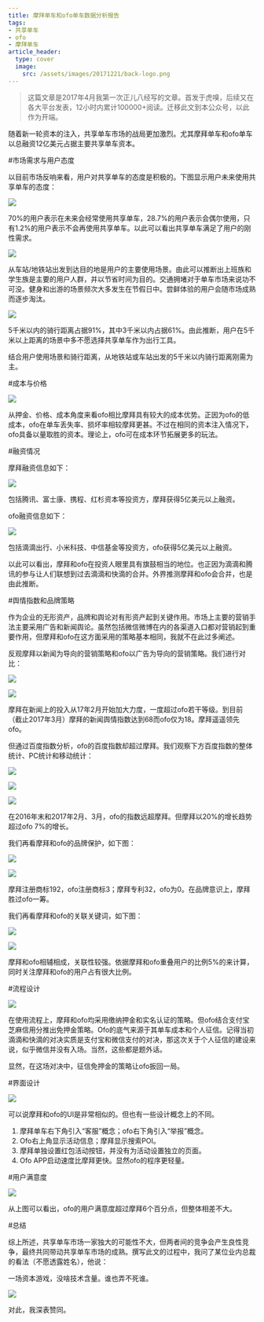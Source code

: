 ```yaml
---
title: 摩拜单车和ofo单车数据分析报告
tags:
- 共享单车
- ofo
- 摩拜单车
article_header:
  type: cover
  image:
    src: /assets/images/20171221/back-logo.png
---
```

> 这篇文章是2017年4月我第一次正儿八经写的文章。首发于虎嗅，后续又在各大平台发表，12小时内累计100000+阅读。迁移此文到本公众号，以此作为开端。



随着新一轮资本的注入，共享单车市场的战局更加激烈。尤其摩拜单车和ofo单车以总融资12亿美元占据主要共享单车资本。




#市场需求与用户态度


以目前市场反响来看，用户对共享单车的态度是积极的。下图显示用户未来使用共享单车的态度：

![](../assets/images/20171221/1.png)

70%的用户表示在未来会经常使用共享单车，28.7%的用户表示会偶尔使用，只有1.2%的用户表示不会再使用共享单车。以此可以看出共享单车满足了用户的刚性需求。

![](../assets/images/20171221/2.webp)

从车站/地铁站出发到达目的地是用户的主要使用场景。由此可以推断出上班族和学生族是主要的用户人群，并以节省时间为目的。交通拥堵对于单车市场来说功不可没。健身和出游的场景频次大多发生在节假日中。尝鲜体验的用户会随市场成熟而逐步淘汰。

![](../assets/images/20171221/3.webp)

5千米以内的骑行距离占据91%，其中3千米以内占据61%。由此推断，用户在5千米以上距离的场景中多不愿选择共享单车作为出行工具。

结合用户使用场景和骑行距离，从地铁站或车站出发的5千米以内骑行距离刚需为主。

#成本与价格

![](../assets/images/20171221/4.webp)

从押金、价格、成本角度来看ofo相比摩拜具有较大的成本优势。正因为ofo的低成本，ofo在单车丢失率、损坏率相较摩拜更甚。不过在相同的资本注入情况下，ofo具备以量取胜的资本。理论上，ofo可在成本环节拓展更多的玩法。

#融资情况


摩拜融资信息如下：

![](../assets/images/20171221/5.webp)

包括腾讯、富士康、携程、红杉资本等投资方，摩拜获得5亿美元以上融资。


ofo融资信息如下：

![](../assets/images/20171221/6.webp)


包括滴滴出行、小米科技、中信基金等投资方，ofo获得5亿美元以上融资。

以此可以看出，摩拜和ofo在投资人眼里具有旗鼓相当的地位。也正因为滴滴和腾讯的参与让人们联想到过去滴滴和快滴的合并。外界推测摩拜和ofo会合并，也是由此推断。

#舆情指数和品牌策略


作为企业的无形资产，品牌和舆论对有形资产起到关键作用。市场上主要的营销手法主要采用广告和新闻舆论。虽然包括微信微博在内的各渠道入口都对营销起到重要作用，但摩拜和ofo在这方面采用的策略基本相同，我就不在此过多阐述。

反观摩拜以新闻为导向的营销策略和ofo以广告为导向的营销策略。我们进行对比：

![](../assets/images/20171221/7.webp)

![](../assets/images/20171221/19.webp)

摩拜在新闻上的投入从17年2月开始加大力度，一度超过ofo若干等级。到目前（截止2017年3月）摩拜的新闻舆情指数达到68而ofo仅为18。摩拜遥遥领先ofo。

但通过百度指数分析，ofo的百度指数却超过摩拜。我们观察下方百度指数的整体统计、PC统计和移动统计：

![](../assets/images/20171221/8.webp)

![](../assets/images/20171221/9.webp)

![](../assets/images/20171221/10.webp)



在2016年末和2017年2月、3月，ofo的指数远超摩拜。但摩拜以20%的增长趋势超过ofo 7%的增长。

我们再看摩拜和ofo的品牌保护，如下图：

![](../assets/images/20171221/11.webp)

![](../assets/images/20171221/12.webp)


摩拜注册商标192，ofo注册商标3；摩拜专利32，ofo为0。在品牌意识上，摩拜胜过ofo一筹。

我们再看摩拜和ofo的关联关键词，如下图：

![](../assets/images/20171221/13.webp)

![](../assets/images/20171221/14.webp)


摩拜和ofo相辅相成，关联性较强。依据摩拜和ofo重叠用户的比例5%的来计算，同时关注摩拜和ofo的用户占有很大比例。

#流程设计

![](../assets/images/20171221/15.webp)


在使用流程上，摩拜和ofo均采用缴纳押金和实名认证的策略。但ofo结合支付宝芝麻信用分推出免押金策略。Ofo的底气来源于其单车成本和个人征信。记得当初滴滴和快滴的对决实质是支付宝和微信支付的对决，那这次关于个人征信的建设来说，似乎微信并没有入场。当然，这些都是题外话。

显然，在这场对决中，征信免押金的策略让ofo扳回一局。

#界面设计

![](../assets/images/20171221/16.webp)


可以说摩拜和ofo的UI是非常相似的。但也有一些设计概念上的不同。
1. 摩拜单车右下角引入“客服”概念；ofo右下角引入“举报”概念。
2. Ofo右上角显示活动信息；摩拜显示搜索POI。
3. 摩拜单独设置红包活动按钮，并没有为活动设置独立的页面。
4. Ofo  APP启动速度比摩拜更快。显然ofo的程序更轻量。

#用户满意度

![](../assets/images/20171221/17.webp)

从上图可以看出，ofo的用户满意度超过摩拜6个百分点，但整体相差不大。

#总结


综上所述，共享单车市场一家独大的可能性不大，但两者间的竞争会产生良性竞争，最终共同带动共享单车市场的成熟。撰写此文的过程中，我问了某位业内总裁的看法（不愿透露姓名），他说：





一场资本游戏，没啥技术含量。谁也弄不死谁。


![](../assets/images/20171221/18.webp)




对此，我深表赞同。
